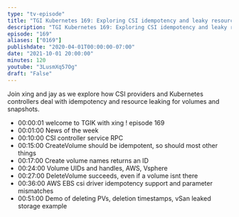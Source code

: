 ```yaml
---
type: "tv-episode"
title: "TGI Kubernetes 169: Exploring CSI idempotency and leaky resources"
description: "TGI Kubernetes 169: Exploring CSI idempotency and leaky resources"
episode: "169"
aliases: ["0169"]
publishdate: "2020-04-01T00:00:00-07:00"
date: "2021-10-01 20:00:00"
minutes: 120
youtube: "3LusmXq57Og"
draft: "False"
---
```


Join xing and jay as we explore how CSI providers and Kubernetes controllers deal with idempotency and resource leaking for volumes and snapshots.

- 00:00:01 welcome to TGIK with xing ! episode 169
- 00:01:00 News of the week
- 00:10:00 CSI controller service RPC
- 00:15:00 CreateVolume should be idempotent, so should most other things
- 00:17:00 Create volume names returns an ID
- 00:24:00 Volume UIDs and handles, AWS, Vsphere
- 00:27:00 DeleteVolume succeeds, even if a volume isnt there
- 00:36:00 AWS EBS csi driver idempotency support and parameter mismatches
- 00:51:00 Demo of deleting PVs, deletion timestamps, vSan leaked storage example